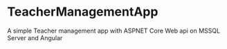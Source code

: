 # TeacherManagementApp
A simple Teacher management app with ASPNET Core Web api on MSSQL Server and Angular  
